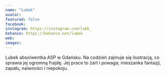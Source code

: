 ```yaml
---
name: "Lubek"
avatar: 
featured: false
facebook: 
instagram: https://instagram.com/lubk_
behance: https://behance.net/lubek
web:
images:
---
```

Lubek absolwentka ASP w Gdańsku. Na codzień zajmuje się ilustracją, co sprawia jej ogromną frajdę. Jej prace to żart i powaga; mieszanka fantazji, zapału, naiwności i niepokoju.
